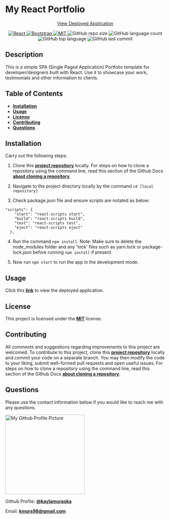 # My React Portfolio

<p align="center">
  <a href="https://kaylamuraoka.github.io/react-portfolio/">View Deployed Application</a>
</p>

<p align="center">
  <a href="https://reactjs.org/">
    <img src="https://img.shields.io/badge/React-20232A?style=for-the-badge&logo=react&logoColor=61DAFB" alt="React">
  </a>
  
  <a href="https://getbootstrap.com/">
    <img src="https://img.shields.io/badge/Bootstrap-563D7C?style=for-the-badge&logo=bootstrap&logoColor=white" alt="Bootstrap">
  </a>

  <a href="https://opensource.org/licenses/MIT">
    <img src="https://img.shields.io/badge/License-MIT-yellow.svg" alt="MIT" />
  </a>

  <img src="https://img.shields.io/github/repo-size/kaylamuraoka/react-portfolio?style=plastic" alt="GitHub repo size"/>

  <img src="https://img.shields.io/github/languages/count/kaylamuraoka/react-portfolio?style=plastic" alt="GitHub language count"/>

  <img src="https://img.shields.io/github/languages/top/kaylamuraoka/react-portfolio?style=plastic" alt="GitHub top language">

  <img src="https://img.shields.io/github/last-commit/kaylamuraoka/react-portfolio?color=blue&style=plastic" alt="GitHub last commit" />

</p>

## Description

This is a simple SPA (Single Paged Application) Portfolio template for developer/designers built with React. Use it to showcase your work, testimonials and other information to clients.

## Table of Contents

- [**Installation**](#installation)
- [**Usage**](#usage)
- [**License**](#license)
- [**Contributing**](#contributing)
- [**Questions**](#questions)

## Installation

Carry out the following steps:

1. Clone this [**project repository**](https://github.com/kaylamuraoka/react-portfolio) locally. For steps on how to clone a repository using the command line, read this section of the Github Docs [**about cloning a repository**](https://docs.github.com/en/free-pro-team@latest/github/creating-cloning-and-archiving-repositories/cloning-a-repository#about-cloning-a-repository).

2. Navigate to the project directory locally by the command `cd [local repository]`

3. Check package.json file and ensure scripts are notated as below:

```
"scripts": {
    "start": "react-scripts start",
    "build": "react-scripts build",
    "test": "react-scripts test",
    "eject": "react-scripts eject"
  },
```

4. Run the command `npm install`. Note: Make sure to delete the node_modules folder and any 'lock' files such as
   yarn.lock or package-lock.json before running `npm install` if present.

5. Now run `npm start` to run the app in the development mode.

## Usage

Click this [**link**](https://randomized-employee-directory.herokuapp.com/) to view the deployed application.

## License

This project is licensed under the [**MIT**](https://opensource.org/licenses/MIT) license.

## Contributing

All comments and suggestions regarding improvements to this project are welcomed. To contribute to this project, clone this [**project repository**](https://github.com/kaylamuraoka/React-Employee-Directory) locally and commit your code on a separate branch. You may then modify the code to your liking, submit well-formed pull requests and open useful issues. For steps on how to clone a repository using the command line, read this section of the Github Docs [**about cloning a repository**](https://docs.github.com/en/free-pro-team@latest/github/creating-cloning-and-archiving-repositories/cloning-a-repository#about-cloning-a-repository).

## Questions

Please use the contact information below if you would like to reach me with any questions.

<img src="https://avatars.githubusercontent.com/u/48099435?s=400&u=d6386c0b51a7898d7a3e27613af6446d027a7cf5&v=4=20x20" width="250" height="250" alt="My Github Profile Picture">

Github Profile: [**@kaylamuraoka**](https://github.com/kaylamuraoka)

Email: [**kmurs98@gmail.com**](kmurs98@gmail.com)
